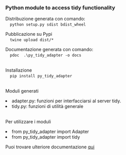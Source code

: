 ### Python module to access tidy functionality


Distribuzione generata con comando:
  <br/>&emsp;`python setup.py sdist bdist_wheel`

Pubblicazione su Pypi
   <br/>&emsp;`twine upload dist/*`

Documentazione generata con comando:
  <br/>&emsp;`pdoc  .\py_tidy_adapter -o docs`
  
 <br/>Installazione
  <br/>&emsp;`pip install py_tidy_adapter`
 


<br/>Moduli generati
<li/>adapter.py: funzioni per interfacciarsi al server tidy.
<li/>tidy.py: funzioni di utilità generale


<br/>Per utilizzare i moduli
   <li/>from py_tidy_adapter  import Adapter
   <li/>from py_tidy_adapter  import tidy
   
   
   
Puoi trovare ulteriore documentazione [qui](./html/py_adapter/index.html)
   